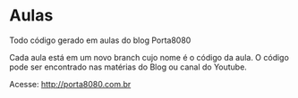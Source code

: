 # Aulas
Todo código gerado em aulas do blog Porta8080

Cada aula está em um novo branch cujo nome é o código da aula. O código pode ser encontrado nas matérias do Blog ou canal do Youtube.

Acesse: http://porta8080.com.br

